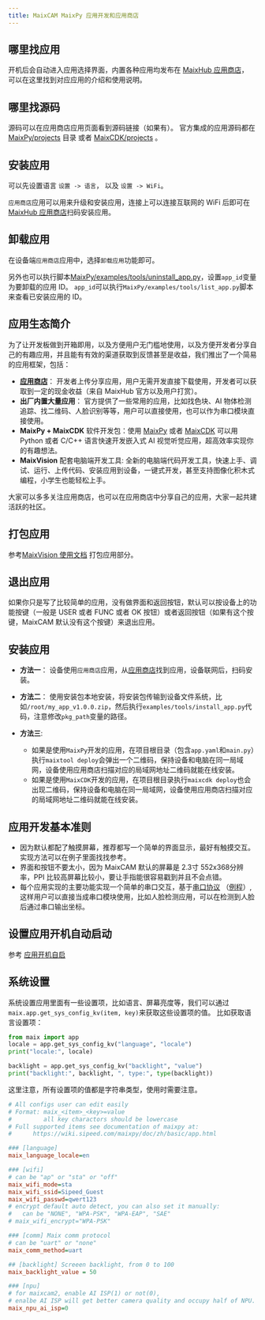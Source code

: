 ```yaml
---
title: MaixCAM MaixPy 应用开发和应用商店
---
```


## 哪里找应用

开机后会自动进入应用选择界面，内置各种应用均发布在 [MaixHub 应用商店](https://maixhub.com/app)， 可以在这里找到对应应用的介绍和使用说明。

## 哪里找源码

源码可以在应用商店应用页面看到源码链接（如果有）。
官方集成的应用源码都在 [MaixPy/projects](https://github.com/sipeed/MaixPy/tree/main/projects) 目录 或者 [MaixCDK/projects](https://github.com/sipeed/MaixCDK/tree/main/projects) 。

## 安装应用

可以先设置语言 `设置 -> 语言`， 以及 `设置 -> WiFi`。

`应用商店`应用可以用来升级和安装应用，连接上可以连接互联网的 WiFi 后即可在[MaixHub 应用商店](https://maixhub.com/app)扫码安装应用。

## 卸载应用

在设备端`应用商店`应用中，选择`卸载应用`功能即可。

另外也可以执行脚本[MaixPy/examples/tools/uninstall_app.py](https://github.com/sipeed/MaixPy)，设置`app_id`变量为要卸载的应用 ID。
`app_id`可以执行`MaixPy/examples/tools/list_app.py`脚本来查看已安装应用的 ID。


## 应用生态简介

为了让开发板做到开箱即用，以及方便用户无门槛地使用，以及方便开发者分享自己的有趣应用，并且能有有效的渠道获取到反馈甚至是收益，我们推出了一个简易的应用框架，包括：

* **[应用商店](https://maixhub.com/app)**： 开发者上传分享应用，用户无需开发直接下载使用，开发者可以获取到一定的现金收益（来自 MaixHub 官方以及用户打赏）。
* **出厂内置大量应用**： 官方提供了一些常用的应用，比如找色块、AI 物体检测追踪、找二维码、人脸识别等等，用户可以直接使用，也可以作为串口模块直接使用。
* **MaixPy + MaixCDK** 软件开发包：使用 [MaixPy](https://github.com/sipeed/maixpy) 或者 [MaixCDK](https://github.com/sipeed/MaixCDK) 可以用 Python 或者 C/C++ 语言快速开发嵌入式 AI 视觉听觉应用，超高效率实现你的有趣想法。
* **MaixVision** 配套电脑端开发工具: 全新的电脑端代码开发工具，快速上手、调试、运行、上传代码、安装应用到设备，一键式开发，甚至支持图像化积木式编程，小学生也能轻松上手。

大家可以多多关注应用商店，也可以在应用商店中分享自己的应用，大家一起共建活跃的社区。


## 打包应用

参考[MaixVision 使用文档](./maixvision.md) 打包应用部分。

## 退出应用

如果你只是写了比较简单的应用，没有做界面和返回按钮，默认可以按设备上的功能按键（一般是 USER 或者 FUNC 或者 OK 按钮）或者返回按钮（如果有这个按键，MaixCAM 默认没有这个按键）来退出应用。

## 安装应用

* **方法一**： 设备使用`应用商店`应用，从[应用商店](https://maixhub.com/app)找到应用，设备联网后，扫码安装。
* **方法二**： 使用安装包本地安装，将安装包传输到设备文件系统，比如`/root/my_app_v1.0.0.zip`，然后执行`examples/tools/install_app.py`代码，注意修改`pkg_path`变量的路径。

* **方法三**:
  * 如果是使用`MaixPy`开发的应用，在项目根目录（包含`app.yaml`和`main.py`）执行`maixtool deploy`会弹出一个二维码，保持设备和电脑在同一局域网，设备使用应用商店扫描对应的局域网地址二维码就能在线安装。
  * 如果是使用`MaixCDK`开发的应用，在项目根目录执行`maixcdk deploy`也会出现二维码，保持设备和电脑在同一局域网，设备使用应用商店扫描对应的局域网地址二维码就能在线安装。

## 应用开发基本准则

* 因为默认都配了触摸屏幕，推荐都写一个简单的界面显示，最好有触摸交互。实现方法可以在例子里面找找参考。
* 界面和按钮不要太小，因为 MaixCAM 默认的屏幕是 2.3寸 552x368分辨率，PPI 比较高屏幕比较小，要让手指能很容易戳到并且不会点错。
* 每个应用实现的主要功能实现一个简单的串口交互，基于[串口协议](https://github.com/sipeed/MaixCDK/blob/master/docs/doc/convention/protocol.md) （[例程](https://github.com/sipeed/MaixPy/tree/main/examples/communication/protocol)）,这样用户可以直接当成串口模块使用，比如人脸检测应用，可以在检测到人脸后通过串口输出坐标。


## 设置应用开机自动启动

参考 [应用开机自启](./auto_start.md)

## 系统设置

系统设置应用里面有一些设置项，比如语言、屏幕亮度等，我们可以通过`maix.app.get_sys_config_kv(item, key)`来获取这些设置项的值。
比如获取语言设置项：

```python
from maix import app
locale = app.get_sys_config_kv("language", "locale")
print("locale:", locale)

backlight = app.get_sys_config_kv("backlight", "value")
print("backlight:", backlight, ", type:", type(backlight))
```

这里注意，所有设置项的值都是字符串类型，使用时需要注意。


```ini
# All configs user can edit easily
# Format: maix_<item>_<key>=value
#         all key charactors should be lowercase
# Full supported items see documentation of maixpy at:
#      https://wiki.sipeed.com/maixpy/doc/zh/basic/app.html

### [language]
maix_language_locale=en

### [wifi]
# can be "ap" or "sta" or "off"
maix_wifi_mode=sta
maix_wifi_ssid=Sipeed_Guest
maix_wifi_passwd=qwert123
# encrypt default auto detect, you can also set it manually:
#   can be "NONE", "WPA-PSK", "WPA-EAP", "SAE"
# maix_wifi_encrypt="WPA-PSK"

### [comm] Maix comm protocol
# can be "uart" or "none"
maix_comm_method=uart

## [backlight] Screeen backlight, from 0 to 100
maix_backlight_value = 50

### [npu]
# for maixcam2, enable AI ISP(1) or not(0),
# enalbe AI ISP will get better camera quality and occupy half of NPU.
maix_npu_ai_isp=0

```









